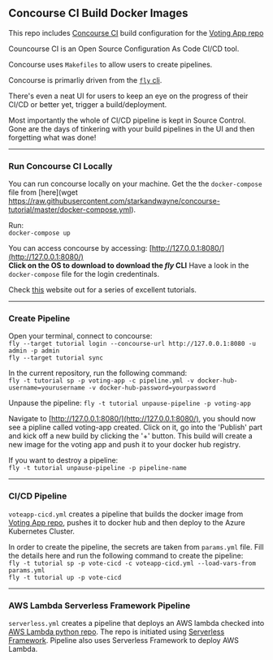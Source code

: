 ## Concourse CI Build Docker Images

This repo includes [Concourse CI](https://concourse-ci.org/) build configuration for the [Voting App repo](https://github.com/salmaniqbal/azure-voting-app-redis)

Councourse CI is an Open Source Configuration As Code CI/CD tool.  

Concourse uses `Makefiles` to allow users to create pipelines.

Concourse is primarliy driven from the [`fly` cli](https://concourse-ci.org/fly.html).

There's even a neat UI for users to keep an eye on the progress of their CI/CD or better yet, trigger a build/deployment.

Most importantly the whole of CI/CD pipeline is kept in Source Control. Gone are the days of tinkering with your build pipelines in the UI and then forgetting what was done!

---
### Run Concourse CI Locally

You can run concourse locally on your machine. Get the the `docker-compose` file from [here](wget https://raw.githubusercontent.com/starkandwayne/concourse-tutorial/master/docker-compose.yml).

Run:  
`docker-compose up`

You can access concourse by accessing: [http://127.0.0.1:8080/](http://127.0.0.1:8080/)  
__Click on the OS to download to download the *fly* CLI__
Have a look in the `docker-compose` file for the login credentinals.

Check [this](https://concoursetutorial.com/) website out for a series of excellent tutorials.

---
### Create Pipeline

Open your terminal, connect to concourse:  
`fly --target tutorial login --concourse-url http://127.0.0.1:8080 -u admin -p admin`  
`fly --target tutorial sync`

In the current repository, run the following command:  
`fly -t tutorial sp -p voting-app -c pipeline.yml -v docker-hub-username=yourusername -v docker-hub-password=yourpassword`

Unpause the pipeline:
`fly -t tutorial unpause-pipeline -p voting-app`

Navigate to [http://127.0.0.1:8080/](http://127.0.0.1:8080/), you should now see a pipline called voting-app created. Click on it, go into the 'Publish' part and kick off a new build by clicking the '+' button. This build will create a new image for the voting app and push it to your docker hub registry.


If you want to destroy a pipeline:  
`fly -t tutorial unpause-pipeline -p pipeline-name`

---
### CI/CD Pipeline

`voteapp-cicd.yml` creates a pipeline that builds the docker image from [Voting App repo](https://github.com/salmaniqbal/azure-voting-app-redis), pushes it to docker hub and then deploy to the Azure Kubernetes Cluster.

In order to create the pipeline, the secrets are taken from `params.yml` file. Fill the details here and run the following command to create the pipeline:  
`fly -t tutorial sp -p vote-cicd -c voteapp-cicd.yml --load-vars-from params.yml`  
`fly -t tutorial up -p vote-cicd`

---
### AWS Lambda Serverless Framework Pipeline

`serverless.yml` creates a pipeline that deploys an AWS lambda checked into [AWS Lambda python repo](https://github.com/salmaniqbal/python-serverless.git). The repo is initiated using [Serverless Framework](https://serverless.com/). Pipeline also uses Serverless Framework to deploy AWS Lambda.